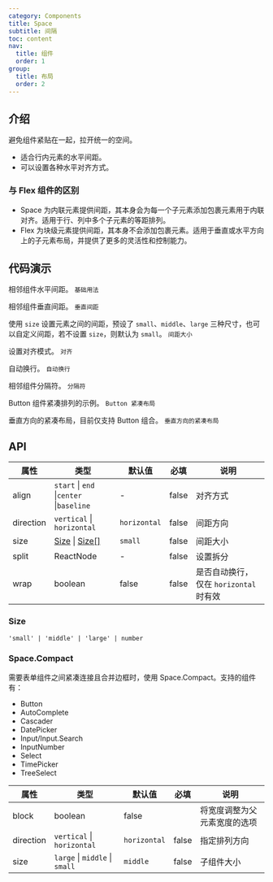 ```yaml
---
category: Components
title: Space
subtitle: 间隔
toc: content
nav:
  title: 组件
  order: 1
group:
  title: 布局
  order: 2
---
```


## 介绍

避免组件紧贴在一起，拉开统一的空间。

- 适合行内元素的水平间距。
- 可以设置各种水平对齐方式。

### 与 Flex 组件的区别

- Space 为内联元素提供间距，其本身会为每一个子元素添加包裹元素用于内联对齐。适用于行、列中多个子元素的等距排列。
- Flex 为块级元素提供间距，其本身不会添加包裹元素。适用于垂直或水平方向上的子元素布局，并提供了更多的灵活性和控制能力。

## 代码演示

相邻组件水平间距。
<code src="./demo/base.tsx">基础用法</code>

相邻组件垂直间距。
<code src="./demo/vertical.tsx">垂直间距</code>

使用 `size` 设置元素之间的间距，预设了 `small`、`middle`、`large` 三种尺寸，也可以自定义间距，若不设置 `size`，则默认为 `small`。
<code src="./demo/size.tsx">间距大小</code>

设置对齐模式。
<code src="./demo/align.tsx">对齐</code>

自动换行。
<code src="./demo/wrap.tsx">自动换行</code>

相邻组件分隔符。
<code src="./demo/split.tsx">分隔符</code>

Button 组件紧凑排列的示例。
<code src="./demo/compactButton.tsx">Button 紧凑布局</code>

垂直方向的紧凑布局，目前仅支持 Button 组合。
<code src="./demo/compactVertical.tsx">垂直方向的紧凑布局</code>

## API

| 属性      | 类型                                     | 默认值       | 必填  | 说明                                   |
| --------- | ---------------------------------------- | ------------ | ----- | -------------------------------------- |
| align     | `start` \| `end` \|`center` \|`baseline` | -            | false | 对齐方式                               |
| direction | `vertical` \| `horizontal`               | `horizontal` | false | 间距方向                               |
| size      | [Size](#size) \| [Size\[\]](#size)       | `small`      | false | 间距大小                               |
| split     | ReactNode                                | -            | false | 设置拆分                               |
| wrap      | boolean                                  | false        | false | 是否自动换行，仅在 `horizontal` 时有效 |

### Size

`'small' | 'middle' | 'large' | number`

### Space.Compact

需要表单组件之间紧凑连接且合并边框时，使用 Space.Compact。支持的组件有：

- Button
- AutoComplete
- Cascader
- DatePicker
- Input/Input.Search
- InputNumber
- Select
- TimePicker
- TreeSelect

| 属性      | 类型                           | 默认值       | 必填  | 说明                         |
| --------- | ------------------------------ | ------------ | ----- | ---------------------------- |
| block     | boolean                        | false        |       | 将宽度调整为父元素宽度的选项 |
| direction | `vertical` \| `horizontal`     | `horizontal` | false | 指定排列方向                 |
| size      | `large` \| `middle` \| `small` | `middle`     | false | 子组件大小                   |
